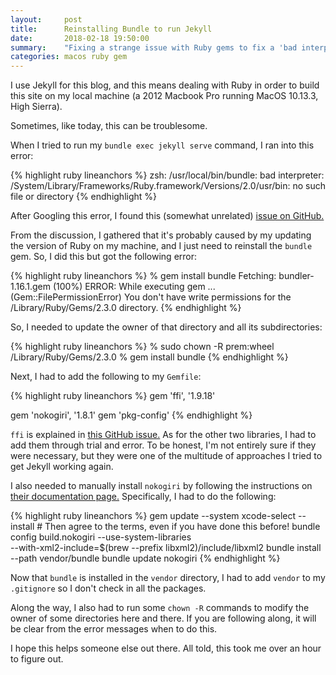 ```yaml
---
layout:     post
title:      Reinstalling Bundle to run Jekyll
date:       2018-02-18 19:50:00
summary:    "Fixing a strange issue with Ruby gems to fix a 'bad interpreter' error"
categories: macos ruby gem
---
```


I use Jekyll for this blog, and this means dealing with Ruby in order to build this site on my local machine (a 2012 Macbook Pro running MacOS 10.13.3, High Sierra).

Sometimes, like today, this can be troublesome.

When I tried to run my `bundle exec jekyll serve` command, I ran into this error:

{% highlight ruby lineanchors %}
zsh: /usr/local/bin/bundle: bad interpreter: /System/Library/Frameworks/Ruby.framework/Versions/2.0/usr/bin: no such file or directory
{% endhighlight %}

After Googling this error, I found this (somewhat unrelated) [issue on GitHub.](https://github.com/CocoaPods/CocoaPods/issues/6778)

From the discussion, I gathered that it's probably caused by my updating the version of Ruby on my machine, and I just need to reinstall the `bundle` gem. So, I did this but got the following error:

{% highlight ruby lineanchors %}
% gem install bundle
Fetching: bundler-1.16.1.gem (100%)
ERROR:  While executing gem ... (Gem::FilePermissionError)
    You don't have write permissions for the /Library/Ruby/Gems/2.3.0 directory.
{% endhighlight %}

So, I needed to update the owner of that directory and all its subdirectories:

{% highlight ruby lineanchors %}
% sudo chown -R prem:wheel /Library/Ruby/Gems/2.3.0
% gem install bundle
{% endhighlight %}

Next, I had to add the following to my `Gemfile`:

{% highlight ruby lineanchors %}
gem 'ffi', '1.9.18'

gem 'nokogiri', '1.8.1'
gem 'pkg-config'
{% endhighlight %}

`ffi` is explained in [this GitHub issue.](https://github.com/ffi/ffi/issues/608#issuecomment-364335111) As for the other two libraries, I had to add them through trial and error. To be honest, I'm not entirely sure if they were necessary, but they were one of the multitude of approaches I tried to get Jekyll working again.

I also needed to manually install `nokogiri` by following the instructions on [their documentation page.](http://www.nokogiri.org/tutorials/installing_nokogiri.html) Specifically, I had to do the following:

{% highlight ruby lineanchors %}
gem update --system
xcode-select --install # Then agree to the terms, even if you have done this before!
bundle config build.nokogiri --use-system-libraries \
  --with-xml2-include=$(brew --prefix libxml2)/include/libxml2
bundle install --path vendor/bundle
bundle update nokogiri
{% endhighlight %}

Now that `bundle` is installed in the `vendor` directory, I had to add `vendor` to my `.gitignore` so I don't check in all the packages.

Along the way, I also had to run some `chown -R` commands to modify the owner of some directories here and there. If you are following along, it will be clear from the error messages when to do this.

I hope this helps someone else out there. All told, this took me over an hour to figure out.